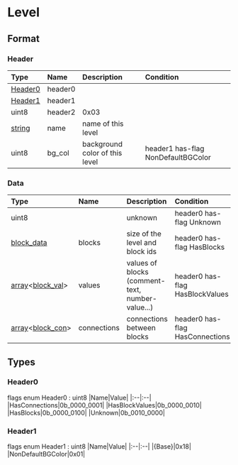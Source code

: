 # Level
## Format
### Header
|Type|Name|Description|Condition|
|:--|:--|:--|:--|
|[Header0](#header0)|header0|||
|[Header1](#header1)|header1|||
|uint8|header2|0x03||
|[string](https://github.com/BitcoderCZ/Fancade_Game_Format/blob/main/string.md)|name|name of this level||
|uint8|bg_col|background color of this level|header1 has-flag NonDefaultBGColor|
### Data
|Type|Name|Description|Condition|
|:--|:--|:--|:--|
|uint8||unknown|header0 has-flag Unknown|
|[block_data](https://github.com/BitcoderCZ/Fancade_Game_Format/blob/main/block_data.md)|blocks|size of the level and block ids|header0 has-flag HasBlocks|
|[array](https://github.com/BitcoderCZ/Fancade_Game_Format/blob/main/array.md)<[block_val](https://github.com/BitcoderCZ/Fancade_Game_Format/blob/main/block_val.md)>|values|values of blocks (comment-text, number-value...)|header0 has-flag HasBlockValues|
|[array](https://github.com/BitcoderCZ/Fancade_Game_Format/blob/main/array.md)<[block_con](https://github.com/BitcoderCZ/Fancade_Game_Format/blob/main/block_con.md)>|connections|connections between blocks|header0 has-flag HasConnections|
## Types
### Header0
flags enum Header0 : uint8
|Name|Value|
|:--|:--|
|HasConnections|0b_0000_0001|
|HasBlockValues|0b_0000_0010|
|HasBlocks|0b_0000_0100|
|Unknown|0b_0010_0000|
### Header1
flags enum Header1 : uint8
|Name|Value|
|:--|:--|
|{Base}|0x18|
|NonDefaultBGColor|0x01|
